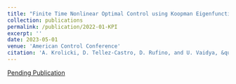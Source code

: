 ```yaml
---
title: "Finite Time Nonlinear Optimal Control using Koopman Eigenfunctions"
collection: publications
permalink: /publication/2022-01-KPI
excerpt: ''
date: 2023-05-01
venue: 'American Control Conference'
citation: 'A. Krolicki, D. Tellez-Castro, D. Rufino, and U. Vaidya, &quot;Finite Time Nonlinear Optimal Control using Koopman Eigenfunctions&quot; <i>2022 American Control Conference (ACC), San Diego, CA, USA, 2023</i>.'
---
```


[Pending Publication]()

